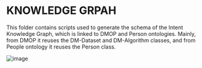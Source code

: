 # KNOWLEDGE GRPAH

This folder contains scripts used to generate the schema of the Intent Knowledge Graph, which is linked to DMOP and Person ontologies. Mainly, from DMOP it reuses the DM-Dataset and DM-Algorithm classes, and from People ontology it reuses the Person class.

![image](https://github.com/gerardponsrecasens/capturing-and-anticipating-ML-intents/assets/95172600/95dda1c3-cd15-4ff8-9afa-6354e2b50e16)
